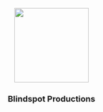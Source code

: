 <p align="center">
  <img src="https://user-images.githubusercontent.com/49423729/182995469-1d48c0e4-2a79-4a5d-af34-b25f2a3d8fc6.png" height="150" />
</p>

<h3><p align="center">Blindspot Productions</p></h3>
